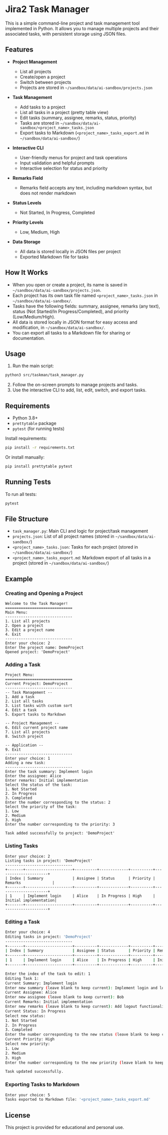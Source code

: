 # Jira2 Task Manager

This is a simple command-line project and task management tool implemented in Python. It allows you to manage multiple projects and their associated tasks, with persistent storage using JSON files.

## Features

- **Project Management**
  - List all projects
  - Create/open a project
  - Switch between projects
  - Projects are stored in `~/sandbox/data/ai-sandbox/projects.json`

- **Task Management**
  - Add tasks to a project
  - List all tasks in a project (pretty table view)
  - Edit tasks (summary, assignee, remarks, status, priority)
  - Tasks are stored in `~/sandbox/data/ai-sandbox/<project_name>_tasks.json`
  - Export tasks to Markdown (`<project_name>_tasks_export.md` in `~/sandbox/data/ai-sandbox/`)

- **Interactive CLI**
  - User-friendly menus for project and task operations
  - Input validation and helpful prompts
  - Interactive selection for status and priority

- **Remarks Field**
  - Remarks field accepts any text, including markdown syntax, but does not render markdown

- **Status Levels**
  - Not Started, In Progress, Completed

- **Priority Levels**
  - Low, Medium, High

- **Data Storage**
  - All data is stored locally in JSON files per project
  - Exported Markdown file for tasks

## How It Works

- When you open or create a project, its name is saved in `~/sandbox/data/ai-sandbox/projects.json`.
- Each project has its own task file named `<project_name>_tasks.json` in `~/sandbox/data/ai-sandbox/`.
- Tasks have the following fields: summary, assignee, remarks (any text), status (Not Started/In Progress/Completed), and priority (Low/Medium/High).
- All data is stored locally in JSON format for easy access and modification, in `~/sandbox/data/ai-sandbox/`.
- You can export all tasks to a Markdown file for sharing or documentation.

## Usage

1. Run the main script:
  ```bash
  python3 src/taskman/task_manager.py
  ```
2. Follow the on-screen prompts to manage projects and tasks.
3. Use the interactive CLI to add, list, edit, switch, and export tasks.

## Requirements

- Python 3.8+
- `prettytable` package
- `pytest` (for running tests)

Install requirements:
```bash
pip install -r requirements.txt
```
Or install manually:
```bash
pip install prettytable pytest
```

## Running Tests

To run all tests:
```bash
pytest
```

## File Structure

- `task_manager.py`: Main CLI and logic for project/task management
- `projects.json`: List of all project names (stored in `~/sandbox/data/ai-sandbox/`)
- `<project_name>_tasks.json`: Tasks for each project (stored in `~/sandbox/data/ai-sandbox/`)
- `<project_name>_tasks_export.md`: Markdown export of all tasks in a project (stored in `~/sandbox/data/ai-sandbox/`)

## Example

### Creating and Opening a Project
```
Welcome to the Task Manager!
==============================
Main Menu:
------------------------------
1. List all projects
2. Open a project
3. Edit a project name
4. Exit
------------------------------
Enter your choice: 2
Enter the project name: DemoProject
Opened project: 'DemoProject'
```

### Adding a Task
```
Project Menu:
==============================
Current Project: DemoProject
------------------------------
-- Task Management --
1. Add a task
2. List all tasks
3. List tasks with custom sort
4. Edit a task
5. Export tasks to Markdown

-- Project Management --
6. Edit current project name
7. List all projects
8. Switch project

-- Application --
9. Exit
------------------------------
Enter your choice: 1
Adding a new task:
------------------------------
Enter the task summary: Implement login
Enter the assignee: Alice
Enter remarks: Initial implementation
Select the status of the task:
1. Not Started
2. In Progress
3. Completed
Enter the number corresponding to the status: 2
Select the priority of the task:
1. Low
2. Medium
3. High
Enter the number corresponding to the priority: 3

Task added successfully to project: 'DemoProject'
```

### Listing Tasks
```
Enter your choice: 2
Listing tasks in project: 'DemoProject'
------------------------------
+-------+---------------------+----------+-------------+----------+----------------------+
| Index | Summary             | Assignee | Status      | Priority | Remarks              |
+-------+---------------------+----------+-------------+----------+----------------------+
| 1     | Implement login     | Alice    | In Progress | High     | Initial implementation|
+-------+---------------------+----------+-------------+----------+----------------------+
```

### Editing a Task
```bash
Enter your choice: 4
Editing tasks in project: 'DemoProject'
------------------------------
+-------+---------------------+----------+-------------+----------+----------------------+
| Index | Summary             | Assignee | Status      | Priority | Remarks              |
+-------+---------------------+----------+-------------+----------+----------------------+
| 1     | Implement login     | Alice    | In Progress | High     | Initial implementation |
+-------+---------------------+----------+-------------+----------+----------------------+

Enter the index of the task to edit: 1
Editing Task 1:
Current Summary: Implement login
Enter new summary (leave blank to keep current): Implement login and logout
Current Assignee: Alice
Enter new assignee (leave blank to keep current): Bob
Current Remarks: Initial implementation
Enter new remarks (leave blank to keep current): Add logout functionality
Current Status: In Progress
Select new status:
1. Not Started
2. In Progress
3. Completed
Enter the number corresponding to the new status (leave blank to keep current): 3
Current Priority: High
Select new priority:
1. Low
2. Medium
3. High
Enter the number corresponding to the new priority (leave blank to keep current):

Task updated successfully.
```

### Exporting Tasks to Markdown
```bash
Enter your choice: 5
Tasks exported to Markdown file: '<project_name>_tasks_export.md'
```

## License

This project is provided for educational and personal use.
